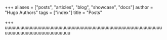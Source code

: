 +++
aliases = ["posts", "articles", "blog", "showcase", "docs"]
author = "Hugo Authors"
tags = ["index"]
title = "Posts"

+++
uuuuuuuuuuuuuuuuuuuuuuuuuuuuuuuuuuuuuuuuuuuuuuuuuuuuuuuuuuuuuuuuuuuuuuuuuuuuuuuuuuuuu